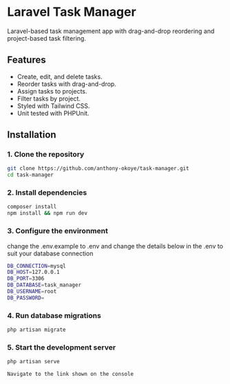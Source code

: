 # Laravel Task Manager

Laravel-based task management app with drag-and-drop reordering and project-based task filtering.

## Features
- Create, edit, and delete tasks.
- Reorder tasks with drag-and-drop.
- Assign tasks to projects.
- Filter tasks by project.
- Styled with Tailwind CSS.
- Unit tested with PHPUnit.

## Installation

### 1. Clone the repository
```sh
git clone https://github.com/anthony-okoye/task-manager.git
cd task-manager
```

### 2. Install dependencies
```sh
composer install
npm install && npm run dev
```

### 3. Configure the environment

change the .env.example to .env and change the details below in the .env to suit your database connection 
```sh
DB_CONNECTION=mysql
DB_HOST=127.0.0.1
DB_PORT=3306
DB_DATABASE=task_manager
DB_USERNAME=root
DB_PASSWORD=
```

### 4. Run database migrations
```sh
php artisan migrate
```

### 5. Start the development server
```sh
php artisan serve

Navigate to the link shown on the console
```
